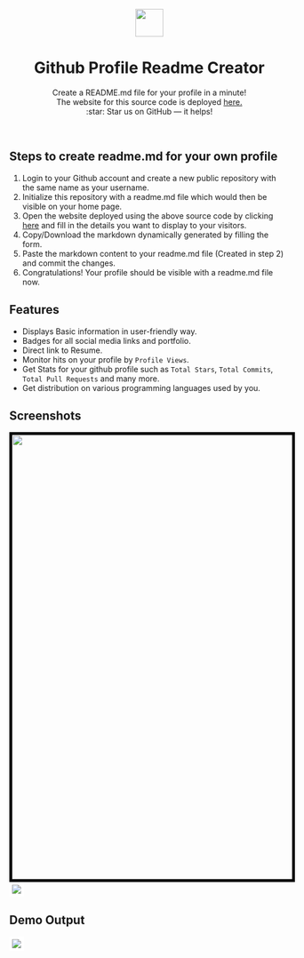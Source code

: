 <p align="center">
<img src="https://github.com/rajk3770/Github-Profile-Readme-Creator/blob/master/images/person.ico"  align="center" height="50"/>
</p>

<h1 align="center"> Github Profile Readme Creator </h1>
<p align="center">
Create a README.md file for your profile in a minute!<br/> 
The website for this source code is deployed <a href="https://github-profile-readme-creator.web.app">
here.</a>
<br/>
:star: Star us on GitHub — it helps!
<!-- Don't forget to <b>Star</b> this repository if it helped you to create your readme file. -->
</p><br/>

## Steps to create readme.md for your own profile
1. Login to your Github account and create a new public repository with the same name as your username.
2. Initialize this repository with a readme.md file which would then be visible on your home page.
3. Open the website deployed using the above source code by clicking [<u>here</u>](https://github-profile-readme-creator.web.app) and fill in the details you want to display
to your visitors.
4. Copy/Download the markdown dynamically generated by filling the form.
5. Paste the markdown content to your readme.md file (Created in step 2) and commit the changes.
6. Congratulations! Your profile should be visible with a readme.md file now.

## Features
* Displays Basic information in user-friendly way.
* Badges for all social media links and portfolio.
* Direct link to Resume.
* Monitor hits on your profile by `Profile Views`.
* Get Stats for your github profile such as `Total Stars`, `Total Commits`, `Total Pull Requests` and many more.
* Get distribution on various programming languages used by you.

## Screenshots
<img style="border: 5px solid black;" src="https://github.com/rajk3770/Github-Profile-Readme-Creator/blob/master/screenshots/Mobile%20Design.jpg"  height="800"/>
<img src="https://github.com/rajk3770/Github-Profile-Readme-Creator/blob/master/screenshots/Laptop%20Design.png" style="border:5px solid #fff"/>

## Demo Output
<img src="https://github.com/rajk3770/Github-Profile-Readme-Creator/blob/master/screenshots/Demo%20Output.png" style="border:5px solid #fff"/>
